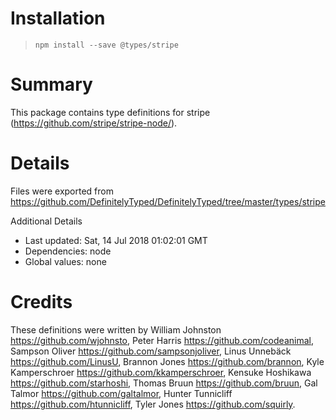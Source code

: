 # Installation
> `npm install --save @types/stripe`

# Summary
This package contains type definitions for stripe (https://github.com/stripe/stripe-node/).

# Details
Files were exported from https://github.com/DefinitelyTyped/DefinitelyTyped/tree/master/types/stripe

Additional Details
 * Last updated: Sat, 14 Jul 2018 01:02:01 GMT
 * Dependencies: node
 * Global values: none

# Credits
These definitions were written by William Johnston <https://github.com/wjohnsto>, Peter Harris <https://github.com/codeanimal>, Sampson Oliver <https://github.com/sampsonjoliver>, Linus Unnebäck <https://github.com/LinusU>, Brannon Jones <https://github.com/brannon>, Kyle Kamperschroer <https://github.com/kkamperschroer>, Kensuke Hoshikawa <https://github.com/starhoshi>, Thomas Bruun <https://github.com/bruun>, Gal Talmor <https://github.com/galtalmor>, Hunter Tunnicliff <https://github.com/htunnicliff>, Tyler Jones <https://github.com/squirly>.
